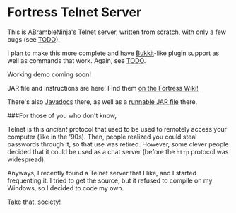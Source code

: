 Fortress Telnet Server
=========
This is [ABrambleNinja's](http://abrambleninja.github.com) Telnet server, written from scratch, with only a few bugs (see [TODO](https://github.com/ABrambleNinja/fortress/blob/master/TODO.md)).

I plan to make this more complete and have [Bukkit](http://bukkit.org)-like plugin support as well as commands that work. Again, see [TODO](https://github.com/ABrambleNinja/fortress/blob/master/TODO.md).

Working demo coming soon!

JAR file and instructions are here! Find them [on the Fortress Wiki!](http://wiki.fortress.syntaxes.org)

There's also [Javadocs](http://jd.fortress.syntaxes.org) there, as well as a [runnable JAR file](http://bleeding.fortress.syntaxes.org/build) there.

###For those of you who don't know, 

Telnet is this *ancient* protocol that used to be used to remotely access your computer (like in the '90s). Then, people realized you could steal passwords through it, so that use was retired. However, some clever people decided that it could be used as a chat server (before the `http` protocol was widespread). 

Anyways, I recently found a Telnet server that I like, and I started frequenting it. I tried to get the source, but it refused to compile on my Windows, so I decided to code my own.

Take that, society!
